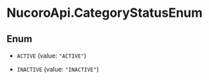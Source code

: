 # NucoroApi.CategoryStatusEnum

## Enum


* `ACTIVE` (value: `"ACTIVE"`)

* `INACTIVE` (value: `"INACTIVE"`)


